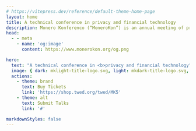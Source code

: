 ```yaml
---
# https://vitepress.dev/reference/default-theme-home-page
layout: home
title: A technical conference in privacy and financial technology
description: Monero Konferenco (“MoneroKon”) is an annual meeting of privacy advocates, cypherpunks, researchers, and developers and is designed to disseminate scientific and technical results in privacy-enhancing technologies and distributed systems.
head:
  - - meta
    - name: 'og:image'
      content: https://www.monerokon.org/og.png

hero:
  text: "A technical conference in <b>privacy and financial technology"
  image: { dark: mklight-title-logo.svg, light: mkdark-title-logo.svg, alt: 'Monero Konferenco'}
  actions:
    - theme: brand
      text: Buy Tickets
      link: 'https://shop.twed.org/twed/MK5'
    - theme: alt
      text: Submit Talks
      link: '#'

markdownStyles: false
---
```

<script setup>
import Digilol from './sponsors/digilol.svg'
import VostoEmisio from './sponsors/vostoemisio.png'
import CakeWallet from './sponsors/cake.webp'

const sponsors = [
    { url: 'https://cakewallet.com', img: {src: CakeWallet, alt: 'Cake Wallet'}},
    { url: 'https://www.vostoemisio.com', img: {src: VostoEmisio, alt: 'VOSTO EMISIO'} },
    { url: 'https://www.digilol.net', img: {src: Digilol, alt: 'Digilol'} },
]
</script>

<MKSponsors :sponsors="sponsors" :invite="true" title="Sponsors:" />
<MKEventInfo />


